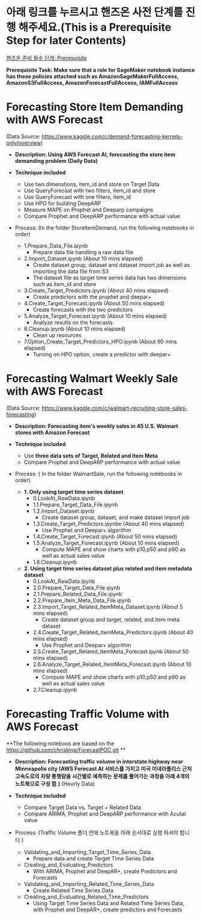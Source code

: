 
# 아래 링크를 누르시고 핸즈온 사전 단계를 진행 해주세요.(This is a Prerequisite Step for later Contents)

[핸즈온 준비 필수 단게: Prerequisite](Prerequisite.md)

**Prerequisite Task: Make sure that a role for SageMaker notebook instance has these policies attached such as AmazonSageMakerFullAccess, AmazonS3FullAccess, AmazonForecastFullAccess, IAMFullAccess**

# Forecasting Store Item Demanding with AWS Forecast  
(Data Source: https://www.kaggle.com/c/demand-forecasting-kernels-only/overview)

* **Description: Using AWS Forecast AI, forecasting the store item demanding problem (Daily Data)**

* **Technique included**
    * Use two dimenstions, item_id and store on Target Data
    * Use QueryForecast with two filters, item_id and store
    * Use QueryForecast with one filters, item_id 
    * Use HPO for building DeepARP 
    * Measure MAPE on Prophet and Deeparp campaigns    
    * Compare Prophet and DeepARP performance with actual value


* Process: (In the folder StoreItemDemand, run the following notebooks in order)
    * 1.Prepare_Data_File.ipynb
        * Prepare data file handling a raw data file
    * 2.Import_Dataset.ipynb (About 10 mins elapsed)
        * Create dataset group, dataset and dataset import job as well as importing the data file from S3
        * The dataset file as target time series data has two dimensions such as item_id and store
    * 3.Create_Target_Predictors.ipynb (About 40 mins elapsed)
        * Create predictors with the prophet and deepar+ 
    * 4.Create_Target_Forecast.ipynb (About 50 mins elapsed)
        * Create forecasts with the two predictors 
    * 5.Analyze_Target_Forecast.ipynb (About 10 mins elapsed)
        * Analyze results on the forecasts
    * 6.Cleanup.ipynb (About 10 mins elapsed)
        * Clean up resources
    * 7.Option_Create_Target_Predictors_HPO.ipynb (About 90 mins elapsed)
        * Turning on HPO option, create  a predictor with deepar+ 
            

# Forecasting Walmart Weekly Sale with AWS Forecast
(Data Source: https://www.kaggle.com/c/walmart-recruiting-store-sales-forecasting)

* **Description: Forecasting item's weekly sales in 45 U.S. Walmart stores with Amazon Forecast**

* **Technique included**
    * Use **three data sets of Target, Related and Item Meta**
    * Compare Prophet and DeepARP performance with actual value    


* Process: ( In the folder WalmartSale, run the following notebooks in order)
    * **1. Only using target time series dataset**
        * 0.LookAt_RawData.ipynb
        * 1.1.Prepare_Target_Data_File.ipynb
        * 1.2.Import_Dataset.ipynb
            * Create dataset group, dataset, and make dataset import job
        * 1.3.Create_Target_Predictors.ipynbe (About 40 mins elapsed)
            * Use Prophet and Deepar+ algorithm
        * 1.4.Create_Target_Forecast.ipynb (About 50 mins elapsed)
        * 1.5.Analyze_Target_Forecast.ipynb (About 10 mins elapsed)
            * Compute MAPE and show charts with p10,p50 and p90 as well as actual sales value
        * 1.6.Cleanup.ipynb
    * **2. Using target time series dataset plus related and item metadata dataset**
        * 0.LookAt_RawData.ipynb    
        * 2.0.Prepare_Target_Data_File.ipynb 
        * 2.1.Prepare_Related_Data_File.ipynb
        * 2.2.Prepare_Item_Meta_Data_File.ipynb
        * 2.3.Import_Target_Related_ItemMeta_Dataset.ipynb (About 5 mins elapsed)
            * Create dataset group and target, related, and item meta dataset
        * 2.4.Create_Target_Related_ItemMeta_Predictors.ipynb (About 40 mins elapsed)
            * Use Prophet and Deepar+ algorithm
        * 2.5.Create_Target_Related_ItemMeta_Forecast.ipynb (About 50 mins elapsed)
        * 2.6.Analyze_Target_Related_ItemMeta_Forecast.ipynb (About 10 mins elapsed)
            * Compute MAPE and show charts with p10,p50 and p90 as well as actual sales value        
        * 2.7.Cleanup.ipynb

    
# Forecasting Traffic Volume with AWS Forecast
**The following noteboos are based on the https://github.com/chrisking/ForecastPOC.git **

* **Description: Forecasting traffic volume in interstate highway near Minneapolis city (AWS Forecast AI 서비스를 가지고 미국 미네라폴리스 근처 고속도로의 차량 통행량을 시간별로 예측하는 문제를 풀어가는 과정을 아래 4개의 노트북으로 구성 함.)**
(Hourly Data)


* **Technique included**
    * Compare Target Data vs. Target + Related Data
    * Compare ARIMA, Prophet and DeepARP performance with Acutal value


* Process: (Traffic Volume 폴더 안에 노트북을 아래 순서대로 실행 하셔야 합니다.)
    * Validating_and_Importing_Target_Time_Series_Data
        * Prepare data and create Target Time Series Data
    * Creating_and_Evaluating_Predictors
        * With ARIMA, Prophet and DeepAR+, create Predictors and Forecasts
    * Validating_and_Importing_Related_Time_Series_Data 
        * Create Related Time Series Data
    * Creating_and_Evaluating_Related_Time_Predictors
        * Using Target Time Series Data and Related Time Series Data, with Prophet and DeepAR+, create predictors and Forecasts

    